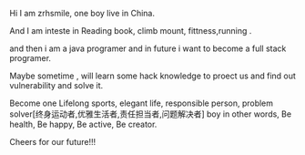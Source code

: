 Hi I am zrhsmile, one boy live in China. 

And I am inteste in Reading book, climb mount, fittness,running .

and then i am a java programer and in future i want to become a full stack programer. 

Maybe sometime , will learn some hack knowledge to proect us and find out vulnerability and solve it. 

Become one Lifelong sports, elegant life, responsible person, problem solver[终身运动者,优雅生活者,责任担当者,问题解决者] boy
in other words, Be health, Be happy, Be active, Be creator.

Cheers for our future!!!

